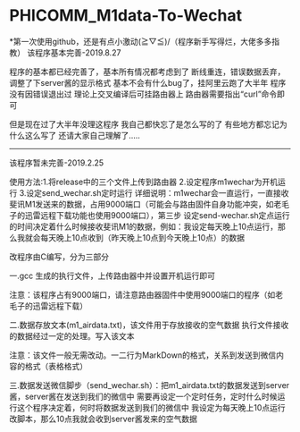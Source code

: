 # PHICOMM_M1data-To-Wechat
*第一次使用github，还是有点小激动\(≧▽≦)/（程序新手写得烂，大佬多多指教）
该程序基本完善-2019.8.27

程序的基本都已经完善了，基本所有情况都考虑到了
断线重连，错误数据丢弃，调整了下server酱的显示格式
基本不会有什么bug了，挂阿里云跑了大半年
程序没有因错误退出过
理论上交叉编译后可挂路由器上
路由器需要指出“curl”命令即可

但是现在过了大半年没理这程序
我自己都快忘了是怎么写的了
有些地方都忘记为什么这么写了
还请大家自己理解了.....

****
该程序暂未完善-2019.2.25

使用方法:1.将release中的三个文件上传到路由器
        2.设定程序m1wechar为开机运行
        3.设定send_wechar.sh定时运行
详细说明：m1wechar会一直运行，一直接收斐讯M1发送来的数据，占用9000端口（可能会与路由固件自身功能冲突，如老毛子的迅雷远程下载功能也使用9000端口），第三步
设定send-wechar.sh定点运行的时间决定着什么时候接收斐讯M1的数据，例如：我设定每天晚上10点运行，那么我就会每天晚上10点收到（昨天晚上10点到今天晚上10点）的数据


改程序由C编写，分为三部分

一.gcc 生成的执行文件，上传路由器中并设置开机运行即可

注意：该程序占有9000端口，请注意路由器固件中使用9000端口的程序（如老毛子的迅雷远程下载）

二.数据存放文本(m1_airdata.txt)，该文件用于存放接收的空气数据
   执行文件接收的数据经过一定的处理。写入该文本

注意：该文件一般无需改动。一二行为MarkDown的格式，关系到发送到微信内容的格式（表格格式）

三.数据发送微信脚步（send_wechar.sh）：把m1_airdata.txt的数据发送到server酱，server酱在发送到我们的微信中
    需要再设定一个定时任务，定时什么时候运行这个程序决定着，何时将数据发送到我们的微信中
    我设定为每天晚上10点运行改脚本，那么10点我就会收到server酱发来的空气数据

